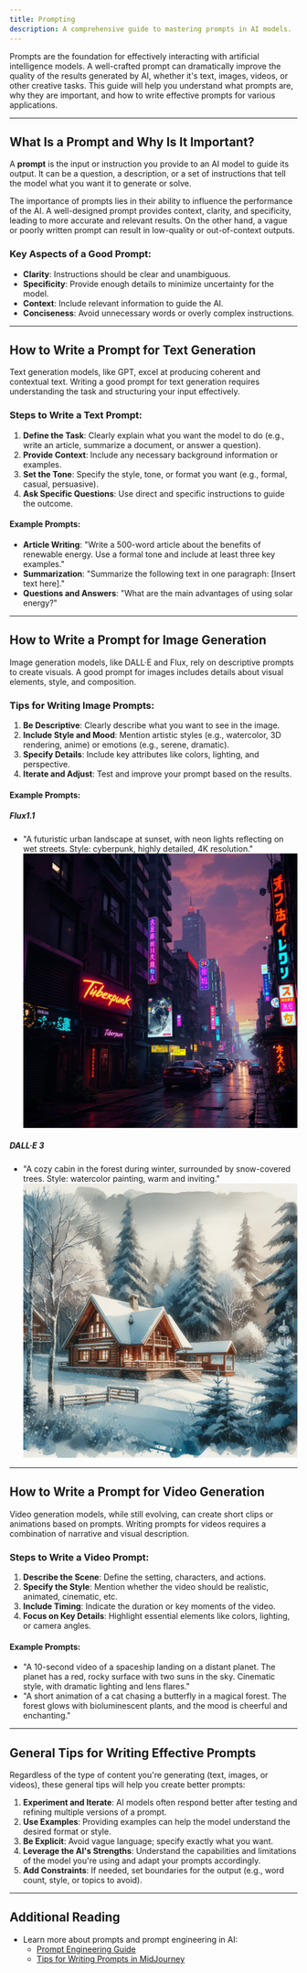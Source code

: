 ```yaml
---
title: Prompting
description: A comprehensive guide to mastering prompts in AI models.
---
```


Prompts are the foundation for effectively interacting with artificial intelligence models. A well-crafted prompt can dramatically improve the quality of the results generated by AI, whether it's text, images, videos, or other creative tasks. This guide will help you understand what prompts are, why they are important, and how to write effective prompts for various applications.

---

## What Is a Prompt and Why Is It Important?

A **prompt** is the input or instruction you provide to an AI model to guide its output. It can be a question, a description, or a set of instructions that tell the model what you want it to generate or solve.

The importance of prompts lies in their ability to influence the performance of the AI. A well-designed prompt provides context, clarity, and specificity, leading to more accurate and relevant results. On the other hand, a vague or poorly written prompt can result in low-quality or out-of-context outputs.

### Key Aspects of a Good Prompt:
- **Clarity**: Instructions should be clear and unambiguous.
- **Specificity**: Provide enough details to minimize uncertainty for the model.
- **Context**: Include relevant information to guide the AI.
- **Conciseness**: Avoid unnecessary words or overly complex instructions.

---

## How to Write a Prompt for Text Generation

Text generation models, like GPT, excel at producing coherent and contextual text. Writing a good prompt for text generation requires understanding the task and structuring your input effectively.

### Steps to Write a Text Prompt:
1. **Define the Task**: Clearly explain what you want the model to do (e.g., write an article, summarize a document, or answer a question).
2. **Provide Context**: Include any necessary background information or examples.
3. **Set the Tone**: Specify the style, tone, or format you want (e.g., formal, casual, persuasive).
4. **Ask Specific Questions**: Use direct and specific instructions to guide the outcome.

#### Example Prompts:
- **Article Writing**: "Write a 500-word article about the benefits of renewable energy. Use a formal tone and include at least three key examples."
- **Summarization**: "Summarize the following text in one paragraph: [Insert text here]."
- **Questions and Answers**: "What are the main advantages of using solar energy?"

---

## How to Write a Prompt for Image Generation

Image generation models, like DALL·E and Flux, rely on descriptive prompts to create visuals. A good prompt for images includes details about visual elements, style, and composition.

### Tips for Writing Image Prompts:
1. **Be Descriptive**: Clearly describe what you want to see in the image.
2. **Include Style and Mood**: Mention artistic styles (e.g., watercolor, 3D rendering, anime) or emotions (e.g., serene, dramatic).
3. **Specify Details**: Include key attributes like colors, lighting, and perspective.
4. **Iterate and Adjust**: Test and improve your prompt based on the results.

#### Example Prompts:

##### Flux1.1
- "A futuristic urban landscape at sunset, with neon lights reflecting on wet streets. Style: cyberpunk, highly detailed, 4K resolution."
![Image generated by Flux1.1](../../../assets/images/image-con-flux1.1.png)

##### DALL·E 3
- "A cozy cabin in the forest during winter, surrounded by snow-covered trees. Style: watercolor painting, warm and inviting."
![Image generated by DALL·E 3](../../../assets/images/image-con-dalle3.png)

---

## How to Write a Prompt for Video Generation

Video generation models, while still evolving, can create short clips or animations based on prompts. Writing prompts for videos requires a combination of narrative and visual description.

### Steps to Write a Video Prompt:
1. **Describe the Scene**: Define the setting, characters, and actions.
2. **Specify the Style**: Mention whether the video should be realistic, animated, cinematic, etc.
3. **Include Timing**: Indicate the duration or key moments of the video.
4. **Focus on Key Details**: Highlight essential elements like colors, lighting, or camera angles.

#### Example Prompts:
- "A 10-second video of a spaceship landing on a distant planet. The planet has a red, rocky surface with two suns in the sky. Cinematic style, with dramatic lighting and lens flares."
- "A short animation of a cat chasing a butterfly in a magical forest. The forest glows with bioluminescent plants, and the mood is cheerful and enchanting."

---

## General Tips for Writing Effective Prompts

Regardless of the type of content you're generating (text, images, or videos), these general tips will help you create better prompts:

1. **Experiment and Iterate**: AI models often respond better after testing and refining multiple versions of a prompt.
2. **Use Examples**: Providing examples can help the model understand the desired format or style.
3. **Be Explicit**: Avoid vague language; specify exactly what you want.
4. **Leverage the AI's Strengths**: Understand the capabilities and limitations of the model you're using and adapt your prompts accordingly.
5. **Add Constraints**: If needed, set boundaries for the output (e.g., word count, style, or topics to avoid).

---

## Additional Reading

- Learn more about prompts and prompt engineering in AI:
  - [Prompt Engineering Guide](https://www.promptingguide.ai)
  - [Tips for Writing Prompts in MidJourney](https://midjourney.com/prompt-guide/)
